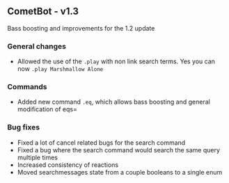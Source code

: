 ## CometBot - v1.3

Bass boosting and improvements for the 1.2 update

### General changes
* Allowed the use of the `.play` with non link search terms. Yes you can now `.play Marshmallow Alone`

### Commands
* Added new command `.eq`, which allows bass boosting and general modification of eqs=

### Bug fixes
* Fixed a lot of cancel related bugs for the search command
* Fixed a bug where the search command would search the same query multiple times
* Increased consistency of reactions
* Moved searchmessages state from a couple booleans to a single enum
